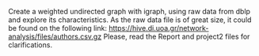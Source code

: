 Create a weighted undirected graph with igraph, using raw data from dblp and explore its characteristics.
As the raw data file is of great size, it could be found on the following link: 
https://hive.di.uoa.gr/network-analysis/files/authors.csv.gz
Please, read the Report and project2 files for clarifications.
